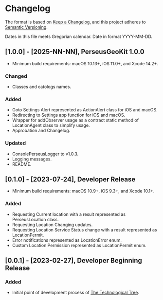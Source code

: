 # Changelog

The format is based on [Keep a Changelog](https://keepachangelog.com/en/1.1.0/),
and this project adheres to [Semantic Versioning](https://semver.org/spec/v2.0.0.html).<br/>

Dates in this file meets Gregorian calendar. Date in format YYYY-MM-DD.

## [1.0.0] - [2025-NN-NN], PerseusGeoKit 1.0.0

- Minimum build requirements: macOS 10.13+, iOS 11.0+, and Xcode 14.2+.

### Changed

- Classes and catologs names.

### Added

- Goto Settings Alert represented as ActionAlert class for iOS and macOS.
- Redirecting to Settings app function for iOS and macOS.
- Wrapper for addObserver usage as a contract static method of LocationAgent class to simplify usage.
- Approbation and Changelog.

### Updated

- ConsolePerseusLogger to v1.0.3.
- Logging messages.
- README.

## [0.1.0] - [2023-07-24], Developer Release

- Minimum build requirements: macOS 10.9+, iOS 9.3+, and Xcode 10.1+.

### Added

- Requesting Current location with a result represented as PerseusLocation class.
- Requesting Location Changing updates.
- Requesting Location Service Status change with a result represented as LocationPermit.
- Error notifications represented as LocationError enum.
- Custom Location Permission represented as LocationPermit enum.

## [0.0.1] - [2023-02-27], Developer Beginning Release

### Added

- Initial point of development process of [The Technological Tree](https://github.com/perseusrealdeal/TheTechnologicalTree).
